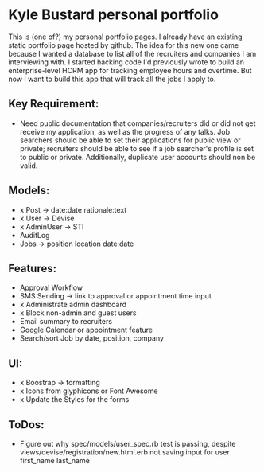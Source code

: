 # Kyle Bustard personal portfolio

This is (one of?) my personal portfolio pages. I already have an existing static portfolio page hosted by github. The idea for this new one came because I wanted a database to list all of the recruiters and companies I am interviewing with. I started hacking code I'd previously wrote to build an enterprise-level HCRM app for tracking employee hours and overtime. But now I want to build this app that will track all the jobs I apply to.

## Key Requirement: 
- Need public documentation that companies/recruiters did or did not get receive my application, as well as the progress of any talks. Job searchers should be able to set their applications for public view or private; recruiters should be able to see if a job searcher's profile is set to public or private. Additionally, duplicate user accounts should non be valid.

## Models: 
- x Post -> date:date rationale:text 
- x User -> Devise 
- x AdminUser -> STI 
- AuditLog 
- Jobs -> position location date:date

## Features:
- Approval Workflow
- SMS Sending -> link to approval or appointment time input
- x Administrate admin dashboard
- x Block non-admin and guest users
- Email summary to recruiters
- Google Calendar or appointment feature
- Search/sort Job by date, position, company

## UI: 
- x Boostrap -> formatting
- x Icons from glyphicons or Font Awesome
- x Update the Styles for the forms

## ToDos:
- Figure out why spec/models/user_spec.rb test is passing, despite views/devise/registration/new.html.erb not saving input for user first_name last_name
